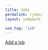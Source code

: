 ```yaml
---
title: Jobs
permalink: /jobs/
layout: jobposts

use_tag: "job"
---
```

<a href="https://docs.google.com/a/metro.org/forms/d/1OzBVszotw5VCorlY5yvq5YiaLUAVw4_5elWw2tJlkek/viewform" target="_blank">Add a job</a>
